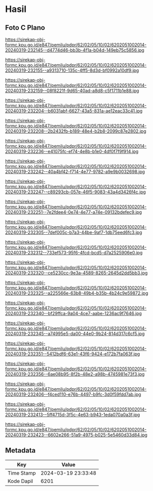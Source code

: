 # Hasil

## Foto C Plano

https://sirekap-obj-formc.kpu.go.id/e847/pemilu/pdpr/62/02/05/10/02/6202051002014-20240319-232145--d4774d46-bb3b-4f1a-b04d-149eb75c5856.jpg

https://sirekap-obj-formc.kpu.go.id/e847/pemilu/pdpr/62/02/05/10/02/6202051002014-20240319-232155--a9313710-135c-4ff5-8d3d-bf0992a10df9.jpg

https://sirekap-obj-formc.kpu.go.id/e847/pemilu/pdpr/62/02/05/10/02/6202051002014-20240319-232159--08f8221f-9d65-40ad-a8d8-c5f1711b1e88.jpg

https://sirekap-obj-formc.kpu.go.id/e847/pemilu/pdpr/62/02/05/10/02/6202051002014-20240319-232204--b6031abf-6627-43a5-831a-ae12eac33c41.jpg

https://sirekap-obj-formc.kpu.go.id/e847/pemilu/pdpr/62/02/05/10/02/6202051002014-20240319-232208--2b2432fb-b189-48e4-b2b8-2099c87e2802.jpg

https://sirekap-obj-formc.kpu.go.id/e847/pemilu/pdpr/62/02/05/10/02/6202051002014-20240319-232236--e41075fc-ef74-4e8b-b1e0-4df0f7f9f914.jpg

https://sirekap-obj-formc.kpu.go.id/e847/pemilu/pdpr/62/02/05/10/02/6202051002014-20240319-232242--40a4bf42-f714-4e77-9782-a9e9b0032698.jpg

https://sirekap-obj-formc.kpu.go.id/e847/pemilu/pdpr/62/02/05/10/02/6202051002014-20240319-232247--c89293cb-057e-46f5-9083-43a4d3426f4c.jpg

https://sirekap-obj-formc.kpu.go.id/e847/pemilu/pdpr/62/02/05/10/02/6202051002014-20240319-232251--7e2fdee4-0e74-4e77-a74e-09132bdefec9.jpg

https://sirekap-obj-formc.kpu.go.id/e847/pemilu/pdpr/62/02/05/10/02/6202051002014-20240319-232305--7def005c-b7a3-44be-9af7-1db75eed6fc3.jpg

https://sirekap-obj-formc.kpu.go.id/e847/pemilu/pdpr/62/02/05/10/02/6202051002014-20240319-232312--733ef573-95f6-4fcd-bcd5-d7a2525906e0.jpg

https://sirekap-obj-formc.kpu.go.id/e847/pemilu/pdpr/62/02/05/10/02/6202051002014-20240319-232320--ce5230cc-9e3a-4589-8265-2645d2dd5bb3.jpg

https://sirekap-obj-formc.kpu.go.id/e847/pemilu/pdpr/62/02/05/10/02/6202051002014-20240319-232325--a225566e-63b8-49b4-b35b-4b24c9e59872.jpg

https://sirekap-obj-formc.kpu.go.id/e847/pemilu/pdpr/62/02/05/10/02/6202051002014-20240319-232340--bf29ffca-9a04-4ce7-aabe-1236ac9f7646.jpg

https://sirekap-obj-formc.kpu.go.id/e847/pemilu/pdpr/62/02/05/10/02/6202051002014-20240319-232345--a74995e5-da00-44e0-9b24-814d317c6cf5.jpg

https://sirekap-obj-formc.kpu.go.id/e847/pemilu/pdpr/62/02/05/10/02/6202051002014-20240319-232351--5412bdf6-63e1-43f6-9424-e172b7fa063f.jpg

https://sirekap-obj-formc.kpu.go.id/e847/pemilu/pdpr/62/02/05/10/02/6202051002014-20240319-232356--6ae08b95-8f2b-48e2-a98b-4745981e73f3.jpg

https://sirekap-obj-formc.kpu.go.id/e847/pemilu/pdpr/62/02/05/10/02/6202051002014-20240319-232406--f4ced110-e76b-4497-b9fc-3d0f59fdd7ab.jpg

https://sirekap-obj-formc.kpu.go.id/e847/pemilu/pdpr/62/02/05/10/02/6202051002014-20240319-232413--5ff4715d-3f5c-4e63-b943-1eda070a0a3f.jpg

https://sirekap-obj-formc.kpu.go.id/e847/pemilu/pdpr/62/02/05/10/02/6202051002014-20240319-232423--6602e266-51a9-4975-b025-5e5460d33d84.jpg


## Metadata

| Key        | Value               |
| ---------- | ------------------- |
| Time Stamp | 2024-03-19 23:33:48 |
| Kode Dapil | 6201                |



